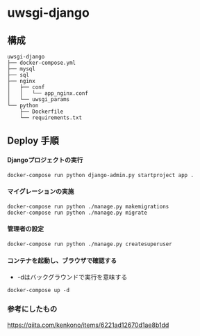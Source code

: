 # uwsgi-django

## 構成

```
uwsgi-django
├── docker-compose.yml
├── mysql
├── sql
├── nginx
│   ├── conf
│   │   └── app_nginx.conf
│   └── uwsgi_params
└── python
    ├── Dockerfile
    └── requirements.txt
```



## Deploy 手順

#### Djangoプロジェクトの実行
```
docker-compose run python django-admin.py startproject app .
```

#### マイグレーションの実施
```
docker-compose run python ./manage.py makemigrations
docker-compose run python ./manage.py migrate
```

#### 管理者の設定
```
docker-compose run python ./manage.py createsuperuser
```

#### コンテナを起動し、ブラウザで確認する
- -dはバックグラウンドで実行を意味する
```
docker-compose up -d
```



### 参考にしたもの
https://qiita.com/kenkono/items/6221ad12670d1ae8b1dd


